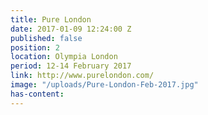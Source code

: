 ```yaml
---
title: Pure London
date: 2017-01-09 12:24:00 Z
published: false
position: 2
location: Olympia London
period: 12-14 February 2017
link: http://www.purelondon.com/
image: "/uploads/Pure-London-Feb-2017.jpg"
has-content: 
---
```


